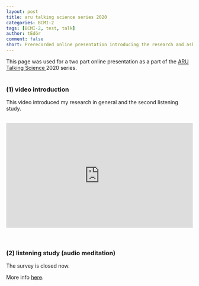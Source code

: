 ```yaml
---
layout: post
title: aru talking science series 2020
categories: BCMI-2
tags: [BCMI-2, test, talk]
author: tEdör
comment: false
short: Prerecorded online presentation introducing the research and asking people to participate in the second listening study using binaural beats. 
---
```

This page was used for a two part online presentation as a part of the <a href="https://aru.ac.uk/community-engagement/talking-science-2020-brain-computer-music"> ARU Talking Science </a> 2020 series.
<br>
<br>

### (1) video introduction

This video introduced my research in general and the second listening study.
<br>
<br>
<div style="left: 0; width: 100%; height: 0; position: relative; padding-bottom: 56.2493%;"><iframe src="https://www.youtube.com/embed/vaSoaY8fPV4?rel=0&amp;showinfo=0" style="border: 0; top: 0; left: 0; width: 100%; height: 100%; position: absolute;" allowfullscreen scrolling="no"></iframe></div>
<br>
<br>

### (2) listening study (audio meditation)

The survey is closed now.

More info [here](/listening-study-2).
